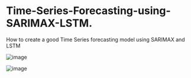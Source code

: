 # Time-Series-Forecasting-using-SARIMAX-LSTM.
How to create a good Time Series forecasting model using SARIMAX and LSTM


![image](https://github.com/user-attachments/assets/b10f4796-7590-42ed-8da4-f4871ed024f7)



![image](https://github.com/user-attachments/assets/95beb7f1-7f0b-489d-9b9f-d58be42d2eb3)
